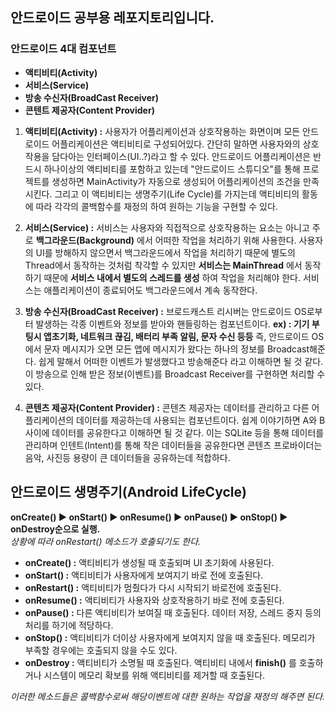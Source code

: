## 안드로이드 공부용 레포지토리입니다.

### 안드로이드 4대 컴포넌트
* **액티비티(Activity)**
* **서비스(Service)**
* **방송 수신자(BroadCast Receiver)**
* **콘텐트 제공자(Content Provider)**

1. **액티비티(Activity) :**
사용자가 어플리케이션과 상호작용하는 화면이며 모든 안드로이드 어플리케이션은 액티비티로 구성되어있다. 간단히 말하면 사용자와의 상호작용을 담다아는 인터페이스(UI..?)라고 할 수 있다.
안드로이드 어플리케이션은 반드시 하나이상의 액티비티를 포함하고 있는데 "안드로이드 스튜디오"를 통해 프로젝트를 생성하면 MainActivity가 자동으로 생성되어 어플리케이션의 조건을 만족시킨다.
그리고 이 액티비티는 생명주기(Life Cycle)를 가지는데 액티비티의 활동에 따라 각각의 콜백함수를 재정의 하여 원하는 기능을 구현할 수 있다.

2. **서비스(Service) :**
서비스는 사용자와 직접적으로 상호작용하는 요소는 아니고 주로 **백그라운드(Background)** 에서 어떠한 작업을 처리하기 위해 사용한다. 사용자의 UI를 방해하지 않으면서 백그라운드에서 작업을 처리하기 때문에 별도의 Thread에서 동작하는 것처럼 착각할 수 있지만 **서비스는 MainThread** 에서 동작하기 때문에 **서비스 내에서 별도의 스레드를 생성** 하여 작업을 처리해야 한다.
서비스는 애플리케이션이 종료되어도 백그라운드에서 계속 동작한다.

3. **방송 수신자(BroadCast Receiver) :**
브로드캐스트 리시버는 안드로이드 OS로부터 발생하는 각종 이벤트와 정보를 받아와 핸들링하는 컴포넌트이다. **ex) : 기기 부팅시 앱초기화, 네트워크 끊김, 배터리 부족 알림, 문자 수신 등등**
즉, 안드로이드 OS에서 문자 메시지가 오면 모든 앱에 메시지가 왔다는 하나의 정보를 Broadcast해준다. 쉽게 말해서 어떠한 이벤트가 발생했다고 방송해준다 라고 이해하면 될 것 같다.
이 방송으로 인해 받은 정보(이벤트)를 Broadcast Receiver를 구현하면 처리할 수 있다.

4. **콘텐츠 제공자(Content Provider) :**
콘텐츠 제공자는 데이터를 관리하고 다른 어플리케이션의 데이터를 제공하는데 사용되는 컴포넌트이다. 쉽게 이야기하면 A와 B 사이에 데이터를 공유한다고 이해하면 될 것 같다. 이는 
SQLite 등을 통해 데이터를 관리하며 인텐트(Intent)를 통해 작은 데이터들을 공유한다면 콘텐츠 프로바이더는 음악, 사진등 용량이 큰 데이터들을 공유하는데 적합하다.

## 안드로이드 생명주기(Android LifeCycle)
**onCreate() ▶ onStart() ▶ onResume() ▶ onPause() ▶ onStop() ▶ onDestroy순으로 실행.**  
_상황에 따라 onRestart() 메소드가 호출되기도 한다._  
* **onCreate() :** 액티비티가 생성될 때 호출되며 UI 초기화에 사용된다.
* **onStart() :** 액티비티가 사용자에게 보여지기 바로 전에 호출된다.
* **onRestart() :** 액티비티가 멈췄다가 다시 시작되기 바로전에 호출된다.
* **onResume() :** 액티비티가 사용자와 상호작용하기 바로 전에 호출된다.
* **onPause() :** 다른 액티비티가 보여질 때 호출된다. 데이터 저장, 스레드 중지 등의 처리를 하기에 적당하다.
* **onStop() :** 액티비티가 더이상 사용자에게 보여지지 않을 때 호출된다. 메모리가 부족할 경우에는 호출되지 않을 수도 있다.
* **onDestroy :** 액티비티가 소명될 때 호출된다. 액티비티 내에서 **finish()** 를 호출하거나 시스템이 메모리 확보를 위해 액티비티를 제거할 때 호출된다.  

_이러한 메소드들은 콜백함수로써 해당이벤트에 대한 원하는 작업을 재정의 해주면 된다._
